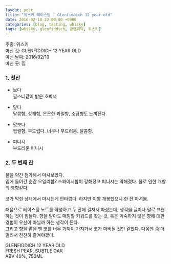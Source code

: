 ```yaml
---
layout: post
title: "위스키 테이스팅 - Glenfiddich 12 year old"
date: 2016-02-10 22:00:00 +0900
categories: [blog, tasting, whisky]
tags: [whisky, glenfiddich, 글렌피딕, 위스키]
---
```


주종: 위스키   
마신 것: GLENFIDDICH 12 YEAR OLD   
마신 날짜: 2016/02/10   
마신 곳: 집   

### 1. 첫잔

- 보다   
필스너같이 밝은 호박색

- 맡다   
달콤함, 상쾌함, 은은한 과일향, 소금향도 느껴진다.

- 맛보다   
짭짤함, 부드럽다. 너무나 부드러움. 달콤함.

- 피니시   
부드러운 피니시

### 2. 두 번째 잔

물을 약간 첨가해서 마셔보았다.   
입에 들어간 순간 오일리함? 스파이시함이 강해졌고 피니시는 약해졌다. 물로 인한 개향의 영향같다.   

코가 막힌 상태에서 마시는게 안타깝다. 하지만 이왕 개봉했으니 한 잔 마셔봄.

처음으로 테이스팅 노트를 작성하고 두 잔에 걸쳐서 마셨는데, 생각을 글이나 말로 표현하는 것이 힘들다. 향을 맡아도 매핑할 키워드를 찾는 것, 혹은 익숙하지 않은 향에 대한 경험이 우선이 아닐까 하는 생각이 든다.   
그리고 향을 맡을 땐 코를 너무 가까이 가져가서 코가 마비될 것만 같았다. 다음엔 좀 더 멀리서 천천히 즐겨야겠다.   

GLENFIDDICH 12 YEAR OLD   
FRESH PEAR, SUBTLE OAK   
ABV 40%, 750ML   
